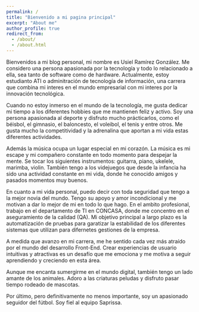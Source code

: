 ```yaml
---
permalink: /
title: "Bienvenido a mi pagina principal"
excerpt: "About me"
author_profile: true
redirect_from: 
  - /about/
  - /about.html
---
```


Bienvenidos a mi blog personal, mi nombre es Usiel Ramírez González. Me considero una persona apasionada por la tecnología y todo lo relacionado a ella, sea tanto de software como de hardware. Actualmente, estoy estudianto ATI o adminitración de tecnología de información, una carrera que combina mi interes en el mundo empresarial con mi interes por la innovación tecnológica.

Cuando no estoy inmerso en el mundo de la tecnología, me gusta dedicar mi tiempo a los diferentes hobbies que me mantienen feliz y activo. Soy una persona apasionada al deporte y disfruto mucho prácticarlos, como el béisbol, el gimnasio, el baloncesto, el voleibol, el tenis y entre otros. Me gusta mucho la competitividad y la adrenalina que aportan a mi vida estas diferentes actividades.

Además la música ocupa un lugar especial en mi corazón. La música es mi escape y mi compañero constante en todo momento para despejar la mente. Se tocar los siguientes instrumentos: guitarra, piano, ukelele, marimba, violin. También tengo a los videjuegos que desde la infancia ha sido una actividad constante en mi vida, donde he conocido amigos y pasados momentos muy buenos.

En cuanto a mi vida personal, puedo decir con toda seguridad que tengo a la mejor novia del mundo. Tengo su apoyo y amor incondicional y me motivan a dar lo mejor de mi en todo lo que hago. En el ambito profesional, trabajo en el departamento de TI en CONCASA, donde me concentro en el aseguramiento de la calidad (QA). Mi objetivo principal a largo plazo es la automatización de pruebas para garatizar la estabilidad de los diferentes sistemas que utilizan para difernetes gestiones de la empresa.

A medida que avanzo en mi carrera, me he sentido cada vez más atraído por el mundo del desarrollo Front-End. Crear experiencias de usuario intuitivas y atractivas es un desafío que me emociona y me motiva a seguir aprendiendo y creciendo en esta área.

Aunque me encanta sumergirme en el mundo digital, también tengo un lado amante de los animales. Adoro a las criaturas peludas y disfruto pasar tiempo rodeado de mascotas.

Por último, pero definitivamente no menos importante, soy un apasionado seguidor del fútbol. Soy fiel al equipo Saprissa.
